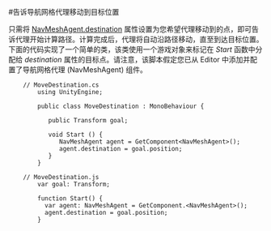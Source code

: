 #告诉导航网格代理移动到目标位置

只需将 [NavMeshAgent.destination](../ScriptReference/AI.NavMeshAgent-destination.html) 属性设置为您希望代理移动到的点，即可告诉代理开始计算路径。计算完成后，代理将自动沿路径移动，直至到达目标位置。下面的代码实现了一个简单的类，该类使用一个游戏对象来标记在 _Start_ 函数中分配给 _destination_ 属性的目标点。请注意，该脚本假定您已从 Editor 中添加并配置了导航网格代理 (NavMeshAgent) 组件。


````
	// MoveDestination.cs
		using UnityEngine;
	
		public class MoveDestination : MonoBehaviour {
	   
		   public Transform goal;
	   
		   void Start () {
			  NavMeshAgent agent = GetComponent<NavMeshAgent>();
			  agent.destination = goal.position; 
		   }
		} 
````

````
	// MoveDestination.js
		var goal: Transform;

		function Start() {
		  var agent: NavMeshAgent = GetComponent.<NavMeshAgent>();
		  agent.destination = goal.position; 
		}
````
